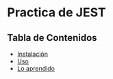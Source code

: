 # Practica de JEST

## Tabla de Contenidos
- [Instalación](#instalación)
- [Uso](#uso)
- [Lo aprendido](#aprendido)


